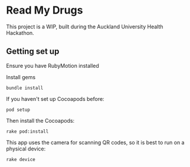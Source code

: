 # Read My Drugs

This project is a WIP, built during the Auckland University Health Hackathon.

## Getting set up

Ensure you have RubyMotion installed

Install gems

`bundle install`

If you haven't set up Cocoapods before:

`pod setup`


Then install the Cocoapods:

`rake pod:install`


This app uses the camera for scanning QR codes, so it is best to run on
a physical device:

`rake device`
